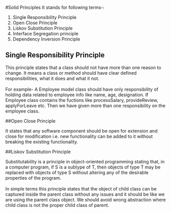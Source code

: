 #Solid Principles
It stands for following terms-:
1. Single Responsibility Principle
2. Open Close Principle
3. Liskov Substitution Principle
4. Interface Segregation principle
5. Dependency Inversion Principle

## Single Responsibility Principle
This principle states that a class should not have more than one reason to change.
It means a class or method should have clear defined responsibilities, what it does 
and what it not.<br/><br/>
For example- A Employee model class should have only responsibility of holding data
related to employee info like name, age, designation.
If Employee class contains the fuctions like processSalary, provideReview, applyForLeave etc.
Then we have given more than one responsibility on the employee class.

##Open Close Principle

It states that any software component should be open for extension and close for modification i.e.
new functionality can be added to it without breaking the existing functionality.

##Liskov Substitution Principle

Substitutability is a principle in object-oriented programming stating that, in a computer program,
if S is a subtype of T, then objects of type T may be replaced with objects of type S without altering 
any of the desirable properties of the program.<br/><br/>
In simple terms this principle states that the object of child class can be captured inside 
the parent class without any issues and it should be like we are using the parent class object.
We should avoid wrong abstraction where child class is not the proper child class of parent.
